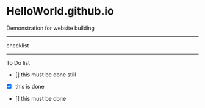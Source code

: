 # HelloWorld.github.io
Demonstration for website building

---

checklist

---

To Do list
- [] this must be done still
- [x] this is done
- [] this must be done